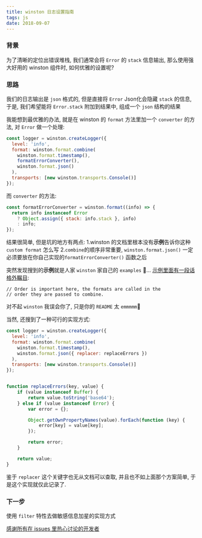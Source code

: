 ```yaml
---
title: winston 日志设置指南
tags: js
date: 2018-09-07
---
```


### 背景
为了清晰的定位出错误堆栈, 我们通常会将 `Error` 的 `stack` 信息输出, 那么使用强大好用的 winston 组件时, 如何优雅的设置呢?

### 思路
我们的日志输出是 `json` 格式的, 但是直接将 `Error` Json化会隐藏 `stack` 的信息, 于是, 我们希望能将 `Error.stack` 附加到结果中, 组成一个 `json` 结构的结果

我能想到最优雅的办法, 就是在 winston 的 `format` 方法里加一个 `converter` 的方法, 对 `Error` 做一个处理:

```javascript
const logger = winston.createLogger({
  level: 'info',
  format: winston.format.combine(
    winston.format.timestamp(),
    formatErrorConverter(),
    winston.format.json()
  ),
  transports: [new winston.transports.Console()]
});
```

而 `converter` 的方法:

```javascript
const formatErrorConverter = winston.format((info) => {
  return info instanceof Error
    ? Object.assign({ stack: info.stack }, info)
    : info;
});
```

结果很简单, 但是坑的地方有两点:
1.winston 的文档里根本没有**示例**告诉你这种 `custom format` 怎么写
2.`combine`的顺序非常重要, `winston.format.json()` 一定必须要放在你自己实现的`formatErrorConverter()` 函数之后

突然发现搜到的**示例**就是人家 `winston` 家自己的 `examples` 🌚...
[示例里面有一段话格外瞩目](https://github.com/winstonjs/winston/blob/master/examples/format-mutate.js):

```
// Order is important here, the formats are called in the
// order they are passed to combine.
```

对不起 `winston` 我误会你了, 只是你的 `README` 太 `emmmmm`🌝

当然, 还搜到了一种可行的实现方式:

```javascript
const logger = winston.createLogger({
  level: 'info',
  format: winston.format.combine(
    winston.format.timestamp(),
    winston.format.json({ replacer: replaceErrors })
  ),
  transports: [new winston.transports.Console()]
});


function replaceErrors(key, value) {
    if (value instanceof Buffer) {
        return value.toString('base64');
    } else if (value instanceof Error) {
        var error = {};

        Object.getOwnPropertyNames(value).forEach(function (key) {
            error[key] = value[key];
        });

        return error;
    }

    return value;
}
```

鉴于 `replacer` 这个关键字也无从文档可以查取, 并且也不如上面那个方案简单, 于是这个实现就仅此记录了.

### 下一步
使用 `filter` 特性去做敏感信息加星的实现方式


[感谢所有在 issues 里热心讨论的开发者](https://github.com/winstonjs/winston/issues/1243)
